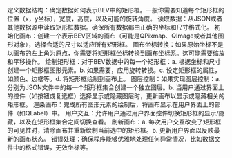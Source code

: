 
定义数据结构：确定数据如何表示BEV中的矩形框。一般你需要知道每个矩形框的位置（x，y坐标），宽度，高度，以及可能的旋转角度。
读取数据：从JSON或者其他数据源中读取矩形框数据。确保所有数据都由正确的坐标和尺寸格式化。
初始化画布：创建一个表示BEV区域的画布（可能是QPixmap、QImage或者其他图形对象），选择合适的尺寸以适应所有矩形框。
画布坐标转换：如果原始坐标不是以画布的左上角为原点，你需要将矩形框坐标转换到画布坐标系。这可能需要缩放和平移操作。
绘制矩形框：对于BEV数据中的每一个矩形框：a. 根据坐标和尺寸创建一个矩形框图形元素。b. 如果需要，应用旋转转换。c. 设定矩形框的属性，如颜色、边框等。d. 将矩形框绘制到画布上。
图层控制：如果实现图层控制：a. 分别为JSON文件中的每一个矩形框集合创建一个独立图层。b. 当用户通过界面上的控件（如按钮或复选框）选择显示或隐藏图层时，更新画布以显示或隐藏相关的矩形框。
渲染画布：完成所有图形元素的绘制后，将画布显示在用户界面上的部件（如QLabel）中。
用户交互：允许用户通过用户界面控件切换矩形框的显示/隐藏，以及在矩形框集合之间切换查看。
刷新画布：a. 每次用户交互改变了矩形框的可见性时，清除画布并重新绘制当前选中的矩形框。b. 更新用户界面以反映最新的画布状态。
错误处理：确保程序能够优雅地处理任何异常情况，比如数据文件中的格式错误，无效坐标等。